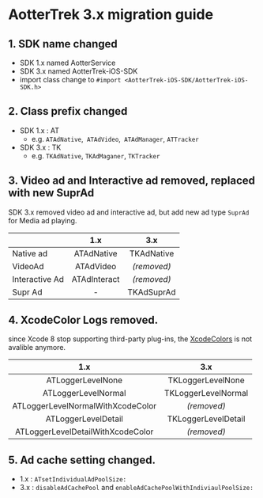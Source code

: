 # AotterTrek 3.x migration guide

## 1. SDK name changed

- SDK 1.x named AotterService
- SDK 3.x named AotterTrek-iOS-SDK
- import class change to `#import <AotterTrek-iOS-SDK/AotterTrek-iOS-SDK.h>`

## 2. Class prefix changed

- SDK 1.x : AT
  - e.g. `ATAdNative`,` ATAdVideo`,` ATAdManager`, `ATTracker`
- SDK 3.x : TK
  - e.g. `TKAdNative`, `TKAdMaganer`, `TKTracker`

## 3. Video ad and Interactive ad removed, replaced with new SuprAd

SDK 3.x removed video ad and interactive ad, but add new ad type `SuprAd` for Media ad playing.

|                |     1.x      |     3.x     |
| -------------- | :----------: | :---------: |
| Native ad      |  ATAdNative  | TKAdNative  |
| VideoAd        |  ATAdVideo   | *(removed)* |
| Interactive Ad | ATAdInteract | *(removed)* |
| Supr Ad        |      -       | TKAdSuprAd  |



## 4. XcodeColor Logs removed.

since Xcode 8 stop supporting third-party plug-ins, the [XcodeColors](https://github.com/robbiehanson/XcodeColors) is not avalible anymore. 

|                1.x                |         3.x         |
| :-------------------------------: | :-----------------: |
|         ATLoggerLevelNone         |  TKLoggerLevelNone  |
|        ATLoggerLevelNormal        | TKLoggerLevelNormal |
| ATLoggerLevelNormalWithXcodeColor |     *(removed)*     |
|        ATLoggerLevelDetail        | TKLoggerLevelDetail |
| ATLoggerLevelDetailWithXcodeColor |     *(removed)*     |



## 5. Ad cache setting changed.

- 1.x : `ATsetIndividualAdPoolSize:`
- 3.x : `disableAdCachePool` and `enableAdCachePoolWithIndiviaulPoolSize:`

